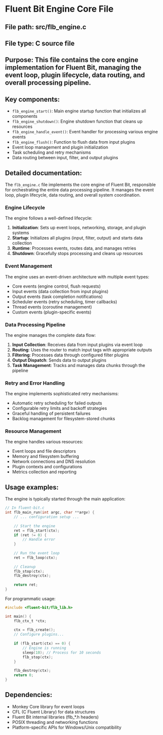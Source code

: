 # Fluent Bit Engine Core File

## File path: src/flb_engine.c
## File type: C source file
## Purpose: This file contains the core engine implementation for Fluent Bit, managing the event loop, plugin lifecycle, data routing, and overall processing pipeline.

## Key components:
- `flb_engine_start()`: Main engine startup function that initializes all components
- `flb_engine_shutdown()`: Engine shutdown function that cleans up resources
- `flb_engine_handle_event()`: Event handler for processing various engine events
- `flb_engine_flush()`: Function to flush data from input plugins
- Event loop management and plugin initialization
- Task scheduling and retry mechanisms
- Data routing between input, filter, and output plugins

## Detailed documentation:

The `flb_engine.c` file implements the core engine of Fluent Bit, responsible for orchestrating the entire data processing pipeline. It manages the event loop, plugin lifecycle, data routing, and overall system coordination.

### Engine Lifecycle
The engine follows a well-defined lifecycle:
1. **Initialization**: Sets up event loops, networking, storage, and plugin systems
2. **Startup**: Initializes all plugins (input, filter, output) and starts data collection
3. **Runtime**: Processes events, routes data, and manages retries
4. **Shutdown**: Gracefully stops processing and cleans up resources

### Event Management
The engine uses an event-driven architecture with multiple event types:
- Core events (engine control, flush requests)
- Input events (data collection from input plugins)
- Output events (task completion notifications)
- Scheduler events (retry scheduling, timer callbacks)
- Thread events (coroutine management)
- Custom events (plugin-specific events)

### Data Processing Pipeline
The engine manages the complete data flow:
1. **Input Collection**: Receives data from input plugins via event loop
2. **Routing**: Uses the router to match input tags with appropriate outputs
3. **Filtering**: Processes data through configured filter plugins
4. **Output Dispatch**: Sends data to output plugins
5. **Task Management**: Tracks and manages data chunks through the pipeline

### Retry and Error Handling
The engine implements sophisticated retry mechanisms:
- Automatic retry scheduling for failed outputs
- Configurable retry limits and backoff strategies
- Graceful handling of persistent failures
- Backlog management for filesystem-stored chunks

### Resource Management
The engine handles various resources:
- Event loops and file descriptors
- Memory and filesystem buffering
- Network connections and DNS resolution
- Plugin contexts and configurations
- Metrics collection and reporting

## Usage examples:

The engine is typically started through the main application:

```c
// In fluent-bit.c
int flb_main_run(int argc, char **argv) {
    // ... configuration setup ...
    
    // Start the engine
    ret = flb_start(ctx);
    if (ret != 0) {
        // Handle error
    }
    
    // Run the event loop
    ret = flb_loop(ctx);
    
    // Cleanup
    flb_stop(ctx);
    flb_destroy(ctx);
    
    return ret;
}
```

For programmatic usage:

```c
#include <fluent-bit/flb_lib.h>

int main() {
    flb_ctx_t *ctx;
    
    ctx = flb_create();
    // Configure plugins...
    
    if (flb_start(ctx) == 0) {
        // Engine is running
        sleep(10); // Process for 10 seconds
        flb_stop(ctx);
    }
    
    flb_destroy(ctx);
    return 0;
}
```

## Dependencies:
- Monkey Core library for event loops
- CFL (C Fluent Library) for data structures
- Fluent Bit internal libraries (flb_*.h headers)
- POSIX threading and networking functions
- Platform-specific APIs for Windows/Unix compatibility